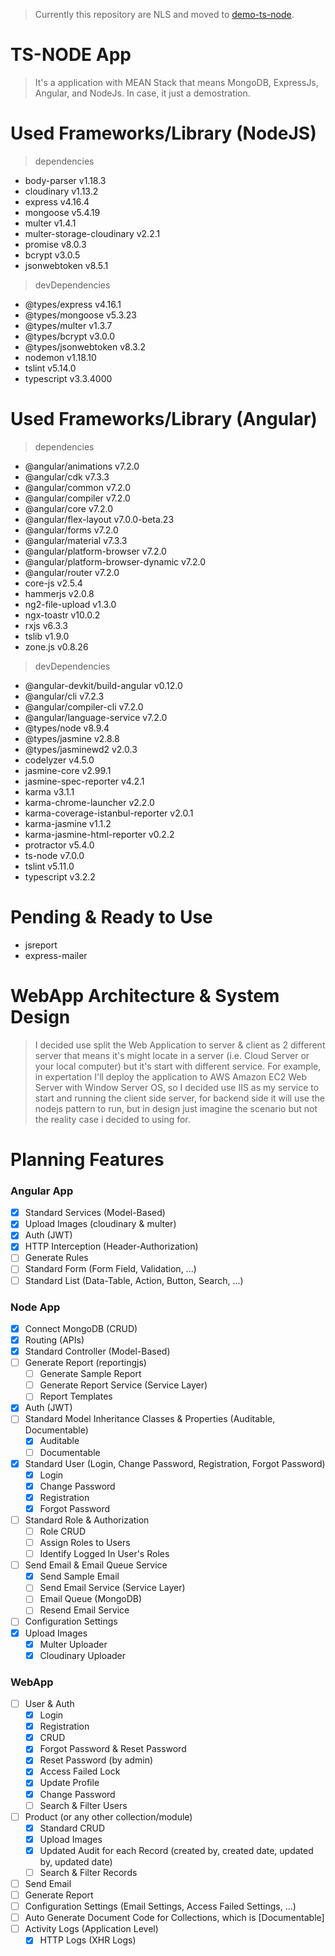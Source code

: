 > Currently this repository are NLS and moved to [demo-ts-node](https://github.com/zhangen69/demo-ts-node).

# TS-NODE App
> It's a application with MEAN Stack that means MongoDB, ExpressJs, Angular, and NodeJs. In case, it just a demostration.

# Used Frameworks/Library (NodeJS)
> dependencies
- body-parser v1.18.3
- cloudinary v1.13.2
- express v4.16.4
- mongoose v5.4.19
- multer v1.4.1
- multer-storage-cloudinary v2.2.1
- promise v8.0.3
- bcrypt v3.0.5
- jsonwebtoken v8.5.1
> devDependencies
- @types/express v4.16.1
- @types/mongoose v5.3.23
- @types/multer v1.3.7
- @types/bcrypt v3.0.0
- @types/jsonwebtoken v8.3.2
- nodemon v1.18.10
- tslint v5.14.0
- typescript v3.3.4000

# Used Frameworks/Library (Angular)
> dependencies
- @angular/animations v7.2.0
- @angular/cdk v7.3.3
- @angular/common v7.2.0
- @angular/compiler v7.2.0
- @angular/core v7.2.0
- @angular/flex-layout v7.0.0-beta.23
- @angular/forms v7.2.0
- @angular/material v7.3.3
- @angular/platform-browser v7.2.0
- @angular/platform-browser-dynamic v7.2.0
- @angular/router v7.2.0
- core-js v2.5.4
- hammerjs v2.0.8
- ng2-file-upload v1.3.0
- ngx-toastr v10.0.2
- rxjs v6.3.3
- tslib v1.9.0
- zone.js v0.8.26
> devDependencies
- @angular-devkit/build-angular v0.12.0
- @angular/cli v7.2.3
- @angular/compiler-cli v7.2.0
- @angular/language-service v7.2.0
- @types/node v8.9.4
- @types/jasmine v2.8.8
- @types/jasminewd2 v2.0.3
- codelyzer v4.5.0
- jasmine-core v2.99.1
- jasmine-spec-reporter v4.2.1
- karma v3.1.1
- karma-chrome-launcher v2.2.0
- karma-coverage-istanbul-reporter v2.0.1
- karma-jasmine v1.1.2
- karma-jasmine-html-reporter v0.2.2
- protractor v5.4.0
- ts-node v7.0.0
- tslint v5.11.0
- typescript v3.2.2

# Pending & Ready to Use
- jsreport
- express-mailer

# WebApp Architecture & System Design
> I decided use split the Web Application to server & client as 2 different server that means it's might locate in a server (i.e. Cloud Server or your local computer) but it's start with different service. For example, in expertation I'll deploy the application to AWS Amazon EC2 Web Server with Window Server OS, so I decided use IIS as my service to start and running the client side server, for backend side it will use the nodejs pattern to run, but in design just imagine the scenario but not the reality case i decided to using for.

# Planning Features
### Angular App
- [x] Standard Services (Model-Based)
- [x] Upload Images (cloudinary & multer)
- [x] Auth (JWT)
- [x] HTTP Interception (Header-Authorization)
- [ ] Generate Rules
- [ ] Standard Form (Form Field, Validation, ...) 
- [ ] Standard List (Data-Table, Action, Button, Search, ...)

### Node App
- [x] Connect MongoDB (CRUD)
- [x] Routing (APIs)
- [x] Standard Controller (Model-Based)
- [ ] Generate Report (reportingjs)
  - [ ] Generate Sample Report
  - [ ] Generate Report Service (Service Layer)
  - [ ] Report Templates
- [x] Auth (JWT)
- [ ] Standard Model Inheritance Classes & Properties (Auditable, Documentable)
  - [x] Auditable
  - [ ] Documentable
- [x] Standard User (Login, Change Password, Registration, Forgot Password)
  - [x] Login
  - [x] Change Password
  - [x] Registration
  - [x] Forgot Password
- [ ] Standard Role & Authorization
  - [ ] Role CRUD
  - [ ] Assign Roles to Users
  - [ ] Identify Logged In User's Roles
- [ ] Send Email & Email Queue Service
  - [x] Send Sample Email
  - [ ] Send Email Service (Service Layer)
  - [ ] Email Queue (MongoDB)
  - [ ] Resend Email Service
- [ ] Configuration Settings
- [x] Upload Images
  - [x] Multer Uploader
  - [x] Cloudinary Uploader

### WebApp
- [ ] User & Auth
  - [x] Login
  - [x] Registration
  - [x] CRUD
  - [x] Forgot Password & Reset Password
  - [x] Reset Password (by admin)
  - [x] Access Failed Lock
  - [x] Update Profile
  - [x] Change Password
  - [ ] Search & Filter Users
- [ ] Product (or any other collection/module)
  - [x] Standard CRUD
  - [x] Upload Images
  - [x] Updated Audit for each Record (created by, created date, updated by, updated date)
  - [ ] Search & Filter Records
- [ ] Send Email
- [ ] Generate Report
- [ ] Configuration Settings (Email Settings, Access Failed Settings, ...)
- [ ] Auto Generate Document Code for Collections, which is [Documentable]
- [ ] Activity Logs (Application Level)
  - [x] HTTP Logs (XHR Logs)
